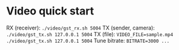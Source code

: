 # Video quick start
RX (receiver): `./video/gst_rx.sh 5004`
TX (sender, camera): `./video/gst_tx.sh 127.0.0.1 5004`
TX (file): `VIDEO_FILE=sample.mp4 ./video/gst_tx.sh 127.0.0.1 5004`
Tune bitrate: `BITRATE=3000 ...`
